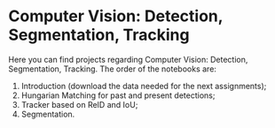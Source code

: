 # Computer Vision: Detection, Segmentation, Tracking
Here you can find projects regarding Computer Vision: Detection, Segmentation, Tracking. The order of the notebooks are:
1) Introduction (download the data needed for the next assignments);
2) Hungarian Matching for past and present detections;
3) Tracker based on ReID and IoU;
4) Segmentation.
